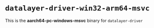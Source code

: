# `datalayer-driver-win32-arm64-msvc`

This is the **aarch64-pc-windows-msvc** binary for `datalayer-driver`
